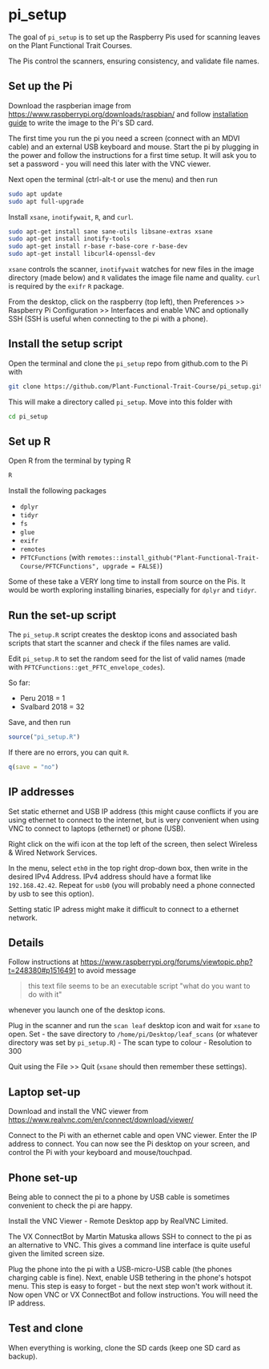 
<!-- README.md is generated from README.Rmd. Please edit that file -->
pi\_setup
=========

<!-- badges: start -->
<!-- badges: end -->
The goal of `pi_setup` is to set up the Raspberry Pis used for scanning leaves on the Plant Functional Trait Courses.

The Pis control the scanners, ensuring consistency, and validate file names.

Set up the Pi
-------------

Download the raspberian image from <https://www.raspberrypi.org/downloads/raspbian/> and follow [installation guide](https://www.raspberrypi.org/documentation/installation/installing-images/README.md) to write the image to the Pi's SD card.

The first time you run the pi you need a screen (connect with an MDVI cable) and an external USB keyboard and mouse. Start the pi by plugging in the power and follow the instructions for a first time setup. It will ask you to set a password - you will need this later with the VNC viewer.

Next open the terminal (ctrl-alt-t or use the menu) and then run

``` bash
sudo apt update
sudo apt full-upgrade
```

Install `xsane`, `inotifywait`, `R`, and `curl`.

``` bash
sudo apt-get install sane sane-utils libsane-extras xsane
sudo apt-get install inotify-tools
sudo apt-get install r-base r-base-core r-base-dev
sudo apt-get install libcurl4-openssl-dev
```

`xsane` controls the scanner, `inotifywait` watches for new files in the image directory (made below) and `R` validates the image file name and quality. `curl` is required by the `exifr` `R` package.

From the desktop, click on the raspberry (top left), then Preferences &gt;&gt; Raspberry Pi Configuration &gt;&gt; Interfaces and enable VNC and optionally SSH (SSH is useful when connecting to the pi with a phone).

Install the setup script
------------------------

Open the terminal and clone the `pi_setup` repo from github.com to the Pi with

``` bash
git clone https://github.com/Plant-Functional-Trait-Course/pi_setup.git
```

This will make a directory called `pi_setup`. Move into this folder with

``` bash
cd pi_setup
```

Set up R
--------

Open R from the terminal by typing R

``` bash
R
```

Install the following packages

-   `dplyr`
-   `tidyr`
-   `fs`
-   `glue`
-   `exifr`
-   `remotes`
-   `PFTCFunctions` (with `remotes::install_github("Plant-Functional-Trait-Course/PFTCFunctions", upgrade = FALSE)`)

Some of these take a VERY long time to install from source on the Pis. It would be worth exploring installing binaries, especially for `dplyr` and `tidyr`.

Run the set-up script
---------------------

The `pi_setup.R` script creates the desktop icons and associated bash scripts that start the scanner and check if the files names are valid.

Edit `pi_setup.R` to set the random seed for the list of valid names (made with `PFTCFunctions::get_PFTC_envelope_codes`).

So far:

-   Peru 2018 = 1
-   Svalbard 2018 = 32

Save, and then run

``` r
source("pi_setup.R")
```

If there are no errors, you can quit `R`.

``` r
q(save = "no")
```

IP addresses
------------

Set static ethernet and USB IP address (this might cause conflicts if you are using ethernet to connect to the internet, but is very convenient when using VNC to connect to laptops (ethernet) or phone (USB).

Right click on the wifi icon at the top left of the screen, then select Wireless & Wired Network Services.

In the menu, select `eth0` in the top right drop-down box, then write in the desired IPv4 Address. IPv4 address should have a format like `192.168.42.42`. Repeat for `usb0` (you will probably need a phone connected by usb to see this option).

Setting static IP adress might make it difficult to connect to a ethernet network.

Details
-------

Follow instructions at <https://www.raspberrypi.org/forums/viewtopic.php?t=248380#p1516491> to avoid message

> this text file seems to be an executable script "what do you want to do with it"

whenever you launch one of the desktop icons.

Plug in the scanner and run the `scan leaf` desktop icon and wait for `xsane` to open. Set - the save directory to `/home/pi/Desktop/leaf_scans` (or whatever directory was set by `pi_setup.R`) - The scan type to colour - Resolution to 300

Quit using the File &gt;&gt; Quit (`xsane` should then remember these settings).

Laptop set-up
-------------

Download and install the VNC viewer from <https://www.realvnc.com/en/connect/download/viewer/>

Connect to the Pi with an ethernet cable and open VNC viewer. Enter the IP address to connect. You can now see the Pi desktop on your screen, and control the Pi with your keyboard and mouse/touchpad.

Phone set-up
------------

Being able to connect the pi to a phone by USB cable is sometimes convenient to check the pi are happy.

Install the VNC Viewer - Remote Desktop app by RealVNC Limited.

The VX ConnectBot by Martin Matuska allows SSH to connect to the pi as an alternative to VNC. This gives a command line interface is quite useful given the limited screen size.

Plug the phone into the pi with a USB-micro-USB cable (the phones charging cable is fine). Next, enable USB tethering in the phone's hotspot menu. This step is easy to forget - but the next step won't work without it. Now open VNC or VX ConnectBot and follow instructions. You will need the IP address.

Test and clone
--------------

When everything is working, clone the SD cards (keep one SD card as backup).
